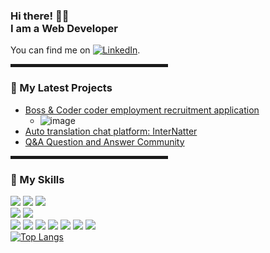 <h3>Hi there! 👋🤓<br> I am a Web Developer</h3>

<!-- Social Media -->

You can find me on [![LinkedIn][1.1]][1].

<!-- Icons -->
[1.1]: https://raw.githubusercontent.com/MartinHeinz/MartinHeinz/master/linkedin-3-16.png

<!-- Links to your social media accounts -->

[1]: https://www.linkedin.com/in/wuhaodong/

<hr width="50%" style="height:5px;">
<h3>📕 My Latest Projects</h3>
<!-- - [Auto translation chat platform: InterNatter](https://www.internatter.net/) -->
<!-- [Web Tool of The Week #1](https://ajulusthoughts.stephenajulu.com/post/web-tool-of-the-week-1/) -->

<!-- BLOG-POST-LIST:START -->
- [Boss & Coder coder employment recruitment application](https://github.com/wuhuwuhuhu/Boss-and-Coder_client)
  - ![image](https://github.com/wuhuwuhuhu/Boss-and-Coder_client/blob/master/demo.gif)
- [Auto translation chat platform: InterNatter](https://github.com/wuhuwuhuhu/InterNatter)
- [Q&A Question and Answer Community](https://github.com/wuhuwuhuhu/CS-546-Web-Programming-Project)
<!-- BLOG-POST-LIST:END -->
<hr width="50%" style="height:5px;">
<h3>📕 My Skills</h3>

![](https://img.shields.io/badge/Language-JavaScript-informational?style=flat&logo=<LOGO_NAME>&logoColor=white&color=2bbc8a)
![](https://img.shields.io/badge/Language-Java-informational?style=flat&logo=<LOGO_NAME>&logoColor=white&color=2bbc8a)
![](https://img.shields.io/badge/Language-Python-informational?style=flat&logo=<LOGO_NAME>&logoColor=white&color=2bbc8a)
<br/>
![](https://img.shields.io/badge/Framework-Express-informational?style=flat&logo=<LOGO_NAME>&logoColor=white&color=2bbc8a)
![](https://img.shields.io/badge/Framework-React-informational?style=flat&logo=<LOGO_NAME>&logoColor=white&color=2bbc8a)
<br/>
![](https://img.shields.io/badge/Database-MongoDB-informational?style=flat&logo=<LOGO_NAME>&logoColor=white&color=2bbc8a)
![](https://img.shields.io/badge/Tool-jQuery-informational?style=flat&logo=<LOGO_NAME>&logoColor=white&color=2bbc8a)
![](https://img.shields.io/badge/Tool-Mongoose-informational?style=flat&logo=<LOGO_NAME>&logoColor=white&color=2bbc8a)
![](https://img.shields.io/badge/Tool-Redux-informational?style=flat&logo=<LOGO_NAME>&logoColor=white&color=2bbc8a)
![](https://img.shields.io/badge/Tool-Git-informational?style=flat&logo=<LOGO_NAME>&logoColor=white&color=2bbc8a)
![](https://img.shields.io/badge/Tool-BootStrap-informational?style=flat&logo=<LOGO_NAME>&logoColor=white&color=2bbc8a)
![](https://img.shields.io/badge/Tool-AntDesign-informational?style=flat&logo=<LOGO_NAME>&logoColor=white&color=2bbc8a)
<br/>
[![Top Langs](https://github-readme-stats.vercel.app/api/top-langs/?username=wuhuwuhuhu)](https://github.com/anuraghazra/github-readme-stats)

<!--
**wuhuwuhuhu/wuhuwuhuhu** is a ✨ _special_ ✨ repository because its `README.md` (this file) appears on your GitHub profile.

Here are some ideas to get you started:

- 🔭 I’m currently working on ...
- 🌱 I’m currently learning ...
- 👯 I’m looking to collaborate on ...
- 🤔 I’m looking for help with ...
- 💬 Ask me about ...
- 📫 How to reach me: ...
- 😄 Pronouns: ...
- ⚡ Fun fact: ...
-->


